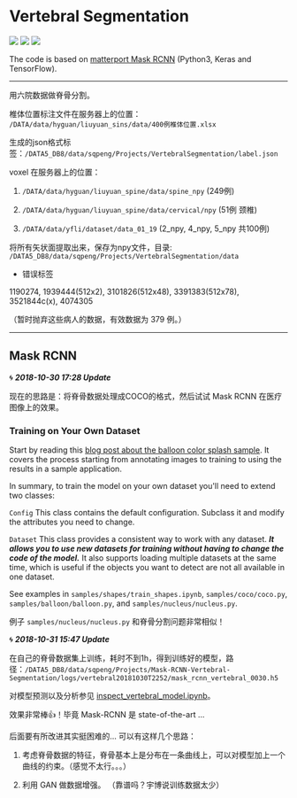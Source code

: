 # Vertebral Segmentation

[![](https://img.shields.io/badge/language-python3-blue.svg)](https://www.python.org/)
[![](https://img.shields.io/badge/framework-TensorFlow-blue.svg)](https://www.tensorflow.org/)
[![](https://img.shields.io/badge/framework-Keras-blue.svg)](https://keras.io/)

The code is based on [matterport Mask RCNN](https://github.com/matterport/Mask_RCNN) (Python3, Keras and TensorFlow).

----

用六院数据做脊骨分割。

椎体位置标注文件在服务器上的位置： `/DATA/data/hyguan/liuyuan_sins/data/400例椎体位置.xlsx`

生成的json格式标签：`/DATA5_DB8/data/sqpeng/Projects/VertebralSegmentation/label.json`

voxel 在服务器上的位置：

1. `/DATA/data/hyguan/liuyuan_spine/data/spine_npy`  (249例)

2. `/DATA/data/hyguan/liuyuan_spine/data/cervical/npy`  (51例 颈椎)

3. `/DATA/data/yfli/dataset/data_01_19` (2_npy, 4_npy, 5_npy 共100例)

将所有矢状面提取出来，保存为npy文件，目录: `/DATA5_DB8/data/sqpeng/Projects/VertebralSegmentation/data`

* 错误标签

1190274, 1939444(512x2), 3101826(512x48), 3391383(512x78), 3521844c(x), 4074305

（暂时抛弃这些病人的数据，有效数据为 379 例。）

----

## Mask RCNN

 🌀 ***2018-10-30 17:28 Update***

现在的思路是：将脊骨数据处理成COCO的格式，然后试试 Mask RCNN 在医疗图像上的效果。 
 
### Training on Your Own Dataset

Start by reading this [blog post about the balloon color splash sample](https://engineering.matterport.com/splash-of-color-instance-segmentation-with-mask-r-cnn-and-tensorflow-7c761e238b46). It covers the process starting from annotating images to training to using the results in a sample application.

In summary, to train the model on your own dataset you'll need to extend two classes:

```Config```
This class contains the default configuration. Subclass it and modify the attributes you need to change.

```Dataset```
This class provides a consistent way to work with any dataset. 
***It allows you to use new datasets for training without having to change 
the code of the model.*** It also supports loading multiple datasets at the
same time, which is useful if the objects you want to detect are not 
all available in one dataset. 

See examples in `samples/shapes/train_shapes.ipynb`, `samples/coco/coco.py`, `samples/balloon/balloon.py`, and `samples/nucleus/nucleus.py`.

例子 `samples/nucleus/nucleus.py` 和脊骨分割问题非常相似！
 
 🌀 ***2018-10-31 15:47 Update***
 
 在自己的脊骨数据集上训练，耗时不到1h，得到训练好的模型，路径：`/DATA5_DB8/data/sqpeng/Projects/Mask-RCNN-Vertebral-Segmentation/logs/vertebral20181030T2252/mask_rcnn_vertebral_0030.h5`
 
 对模型预测以及分析参见 [inspect_vertebral_model.ipynb](https://github.com/pengshiqi/Mask-RCNN-Vertebral-Segmentation/blob/master/samples/vertebral/inspect_vertebral_model.ipynb)。
 
 效果非常棒👍！毕竟 Mask-RCNN 是 state-of-the-art ...
 
 后面要有所改进其实挺困难的... 可以有这样几个思路：
 
 1. 考虑脊骨数据的特征，脊骨基本上是分布在一条曲线上，可以对模型加上一个曲线的约束。（感觉不太行。。。）
 
 2. 利用 GAN 做数据增强。 （靠谱吗？宇博说训练数据太少）